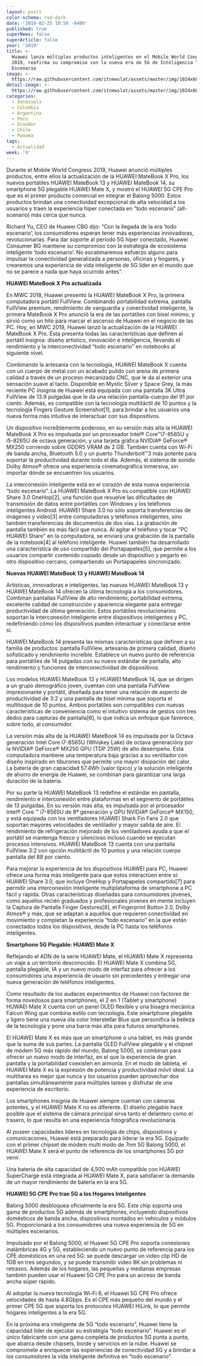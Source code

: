 ```yaml
---
layout: posts
color-schema: red-dark
date: '2019-02-25 10:58 -0400'
published: true
superNews: false
superArticle: false
year: '2019'
title: >-
  Huawei lanza múltiples productos inteligentes en el Mobile World Congress
  2019, reafirma su compromiso con la nueva era de 5G de Inteligencia Todo
  Escenario
image: >-
  https://raw.githubusercontent.com/itnewslat/assets/master/img/1024x680/Huawei-Mate-X-g.jpg
detail-image: >-
  https://raw.githubusercontent.com/itnewslat/assets/master/img/1024x680/Huawei-Mate-X-g.jpg
categories:
  - Venezuela
  - Colombia
  - Argentina
  - Perú
  - Ecuador
  - Chile
  - Panama
tags:
  - Actualidad
week: '9'
---
```

Durante el Mobile World Congress 2019, Huawei anunció múltiples productos, entre ellos la actualización de la HUAWEI MateBook X Pro, los nuevos portátiles HUAWEI MateBook 13 y HUAWEI MateBook 14, su smartphone 5G plegable HUAWEI Mate X, y mostró el HUAWEI 5G CPE Pro que es el primer producto comercial en integrar el Balong 5000. Estos productos brindan una conectividad excepcional de alta velocidad a los usuarios y traen la experiencia híper conectada en “todo escenario” (all-scenario) más cerca que nunca.
 
Richard Yu, CEO de Huawei CBG dijo: “Con la llegada de la era ‘todo escenario’, los consumidores esperan tener más experiencias innovadoras, revolucionarias. Para dar soporte al período 5G híper conectado, Huawei Consumer BG mantiene su compromiso con la estrategia de ecosistema inteligente ‘todo escenario’. No escatimaremos esfuerzo alguno para impulsar la conectividad generalizada a personas, oficinas y hogares, y crearemos una experiencia de vida inteligente de 5G líder en el mundo que no se parece a nada que haya ocurrido antes”.

**HUAWEI MateBook X Pro actualizada**
 
En MWC 2018, Huawei presentó la HUAWEI MateBook X Pro, la primera computadora portátil FullView. Combinando portabilidad extrema, pantalla FullView premium, rendimiento de vanguardia y conectividad inteligente, la primera MateBook X Pro anunció la era de las portátiles con bisel mínimo, y sirvió como un hito para marcar el ascenso de Huawei en el negocio de las PC. Hoy, en MWC 2019, Huawei lanzó la actualización de la HUAWEI MateBook X Pro. Ésta presenta todas las características que definen al portátil insignia: diseño artístico, innovación e inteligencia, llevando el rendimiento y la interconectividad “todo escenario” en notebooks al siguiente nivel.
 
Combinando la artesanía con la tecnología, HUAWEI MateBook X cuenta con un cuerpo de metal con un acabado pulido con arena de primera calidad a través de un proceso mecanizado CNC, que le da al exterior una sensación suave al tacto. Disponible en Mystic Silver y Space Grey, la más reciente PC insignia de Huawei está equipada con una pantalla 3K Ultra FullView de 13.9 pulgadas que le da una relación pantalla-cuerpo del 91 por ciento. Además, es compatible con la tecnología multitáctil de 10 puntos y la tecnología Fingers Gesture Screenshot[1], para brindar a los usuarios una nueva forma más intuitiva de interactuar con sus dispositivos.
 
Un dispositivo increíblemente poderoso, en su versión más alta la HUAWEI MateBook X Pro es impulsada por un procesador Intel® Core™i7-8565U y i5-8265U de octava generación, y una tarjeta gráfica NVIDIA® GeForce® MX250 corriendo sobre GDDR5 VRAM de 2 GB. También cuenta con Wi-Fi de banda ancha, Bluetooth 5.0 y un puerto Thunderbolt™3 más potente para soportar la productividad durante todo el día. Además, el sistema de sonido Dolby Atmos® ofrece una experiencia cinematográfica inmersiva, sin importar dónde se encuentren los usuarios.
 
La interconexión inteligente está en el corazón de esta nueva experiencia “todo escenario”. La HUAWEI MateBook X Pro es compatible con HUAWEI Share 3.0 OneHop[2], una función que resuelve las dificultades de transmisión de datos entre portátiles con Windows y los teléfonos inteligentes Android. HUAWEI Share 3.0 no sólo soporta transferencias de imágenes y video[3] entre computadoras y teléfonos inteligentes, sino también transferencias de documentos de dos vías. La grabación de pantalla también es más fácil que nunca. Al agitar el teléfono y tocar "PC HUAWEI Share" en la computadora, se enviará una grabación de la pantalla de la notebook[4] al teléfono inteligente. Huawei también ha desarrollado una característica de uso compartido del Portapapeles[5], que permite a los usuarios compartir contenido copiado desde un dispositivo y pegarlo en otro dispositivo cercano, compartiendo un Portapapeles sincronizado.
 
**Nuevas HUAWEI MateBook 13 y HUAWEI MateBook 14**
 
Artísticas, innovadoras e inteligentes, las nuevas HUAWEI MateBook 13 y HUAWEI MateBook 14 ofrecen la última tecnología a los consumidores. Combinan pantallas FullView de alto rendimiento, portabilidad extrema, excelente calidad de construcción y apariencia elegante para entregar productividad de última generación. Estos portátiles revolucionarios soportan la interconexión inteligente entre dispositivos inteligentes y PC, redefiniendo cómo los dispositivos pueden interactuar y conectarse entre sí.
 
HUAWEI MateBook 14 presenta las mismas características que definen a su familia de productos: pantalla FullView, artesanía de primera calidad, diseño sofisticado y rendimiento increíble. Establece un nuevo punto de referencia para portátiles de 14 pulgadas con su nuevo estándar de pantalla, alto rendimiento y funciones de interconectividad de dispositivos.
 
Los modelos HUAWEI MateBook 13 y HUAWEI MateBook 14, que se dirigen a un grupo demográfico joven, cuentan con una pantalla FullView impresionante y portátil, diseñada para tener una relación de aspecto de productividad de 3:2 y una pantalla de bisel mínima que soporta el multitoque de 10 puntos. Ambos portátiles son compatibles con nuevas características de conveniencia como el intuitivo sistema de gestos con tres dedos para capturas de pantalla[6], lo que indica un enfoque que favorece, sobre todo, al consumidor.
 
La versión más alta de la HUAWEI MateBook 14 es impulsada por la Octava generación Intel Core i7-8565U (Whiskey Lake) de octava generacióny por la NVIDIA® GeForce® MX250 GPU (TDP 25W) de alto desempeño. Esta computadora mantiene una temperatura baja gracias a su ventilador con diseño inspirado en tiburones que permite una mayor disipación del calor. La batería de gran capacidad 57.4Wh (valor típico) y la solución inteligente de ahorro de energía de Huawei, se combinan para garantizar una larga duración de la batería.
 
Por su parte la HUAWEI MateBook 13 redefine el estándar en pantalla, rendimiento e interconexión entre plataformas en el segmento de portátiles de 13 pulgadas. En su versión más alta, es impulsada por el procesador Intel® Core ™ i7-8565U de 8ª generación y GPU NVIDIA® GeForce® MX150, y está equipada con los ventiladores HUAWEI Shark Fin Fans 2.0 que soportan mayores velocidades de ventilador y mayor salida de aire. El rendimiento de refrigeración mejorado de los ventiladores ayuda a que el portátil se mantenga fresco y silencioso incluso cuando se ejecutan procesos intensivos. HUAWEI MateBook 13 cuenta con una pantalla FullView 3:2 con opción multitáctil de 10 puntos y una relación cuerpo pantalla del 88 por ciento.
 
Para mejorar la experiencia de los dispositivos HUAWEI para PC, Huawei ofrece una forma más inteligente para que estos interactúen entre sí: HUAWEI Share 3.0, que incluye OneHop y Portapapeles compartido[7] para permitir una interconexión inteligente multiplataforma de smartphone a PC fácil y rápida. Otras características diseñadas para consumidores jóvenes, como aquellos recién graduados y profesionales jóvenes en mente incluyen la Captura de Pantalla Finger Gestures[8], el Fingerprint Button 2.0, Dolby Atmos® y más, que se adaptan a aquellos que requieren conectividad en movimiento y completan la experiencia “todo escenario” en la que están conectados todos los dispositivos, desde la PC hasta los teléfonos inteligentes.
 
**Smartphone 5G Plegable: HUAWEI Mate X**

Reflejando el ADN de la serie HUAWEI Mate, el HUAWEI Mate X representa un viaje a un territorio desconocido. El HUAWEI Mate X combina 5G, pantalla plegable, IA y un nuevo modo de interfaz para ofrecer a los consumidores una experiencia de usuario sin precedentes y entregar una nueva generación de teléfonos inteligentes.
 
Como resultado de los audaces experimentos de Huawei con factores de forma novedosos para smartphones, el 2 en 1 (Tablet y smartphone) HUWAEI Mate X cuenta con un panel OLED flexible y una bisagra mecánica Falcon Wing que combina estilo con tecnología. Este smartphone plegable y ligero tiene una nueva ola color Interstellar Blue que personifica la belleza de la tecnología y pone una barra más alta para futuros smartphones.
 
El HUAWEI Mate X es más que un smartphone o una tablet, es más grande que la suma de sus partes. La pantalla OLED FullView plegable y el chipset de módem 5G más rápido del mundo, Balong 5000, se combinan para ofrecer un nuevo modo de interfaz, en el que la experiencia de gran pantalla y la portabilidad coexisten en armonía. En el modo de tableta, el HUAWEI Mate X es la expresión de potencia y productividad móvil ideal. La multitarea es mejor que nunca y los usuarios pueden aprovechar dos pantallas simultáneamente para múltiples tareas y disfrutar de una experiencia de escritorio.
 
Los smartphones insignia de Huawei siempre cuentan con cámaras potentes, y el HUAWEI Mate X no es diferente. El diseño plegable hace posible que el sistema de cámara principal sirva tanto el delantero como el trasero, lo que resulta en una experiencia fotográfica revolucionaria.
 
Al poseer capacidades líderes en tecnología de chips, dispositivos y comunicaciones, Huawei está preparado para liderar la era 5G. Equipado con el primer chipset de módem multi modo de 7nm 5G Balong 5000, el HUAWEI Mate X será el punto de referencia de los smartphones 5G por venir.
 
Una batería de alta capacidad de 4,500 mAh compatible con HUAWEI SuperCharge está integrada al HUAWEI Mate X, para satisfacer la demanda de un mayor rendimiento de batería en la era 5G.
 
**HUAWEI 5G CPE Pro trae 5G a los Hogares Inteligentes**

Balong 5000 desbloquea oficialmente la era 5G. Este chip soporta una gama de productos 5G además de smartphones, incluyendo dispositivos domésticos de banda ancha, dispositivos montados en vehículos y módulos 5G. Proporcionará a los consumidores una nueva experiencia de 5G en múltiples escenarios.
 
Impulsado por el Balong 5000, el Huawei 5G CPE Pro soporta conexiones inalámbricas 4G y 5G, estableciendo un nuevo punto de referencia para los CPE domésticos en una red 5G: se puede descargar un video clip HD de 1GB en tres segundos, y se puede transmitir video 8K sin problemas ni retrasos. Además de los hogares, las pequeñas y medianas empresas también pueden usar el Huawei 5G CPE Pro para un acceso de banda ancha súper rápido.
 
Al adoptar la nueva tecnología Wi-Fi 6, el Huawei 5G CPE Pro ofrece velocidades de hasta 4.8Gbps. Es el CPE más pequeño del mundo y el primer CPE 5G que soporta los protocolos HUAWEI HiLink, lo que permite hogares inteligentes a la era 5G.
 
En la próxima era inteligente de 5G “todo escenario”, Huawei tiene la capacidad líder de ejecutar su estrategia “todo escenario”. Huawei es el único fabricante con una gama completa de productos 5G punta a punta, que abarca desde chipsets, borde y servicios en la nube. Huawei se compromete a enriquecer las experiencias de conectividad 5G y a brindar a los consumidores la vida inteligente definitiva en “todo escenario”.